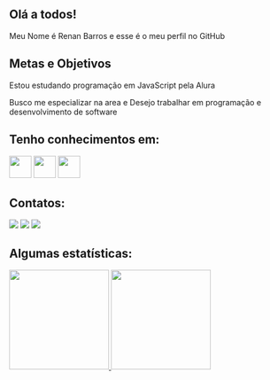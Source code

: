 
## Olá a todos!

Meu Nome é Renan Barros e esse é o meu perfil no GitHub

## Metas e Objetivos
Estou estudando programação em JavaScript pela Alura

Busco me especializar na area e Desejo trabalhar em programação e desenvolvimento de software

## Tenho conhecimentos em:


 <img src="https://cdn.jsdelivr.net/gh/devicons/devicon@latest/icons/github/github-original-wordmark.svg" width="40" height="40"/> <img src="https://cdn.jsdelivr.net/gh/devicons/devicon@latest/icons/javascript/javascript-original.svg" width="40" height="40"/>
            <img src="https://cdn.jsdelivr.net/gh/devicons/devicon@latest/icons/git/git-original-wordmark.svg"  width="40" height="40"/>
          

## Contatos:
<div>
<a href="https://www.instagram.com/renanbarros77/" target="_blank"><img loading="lazy" src="https://img.shields.io/badge/-Instagram-%23E4405F?style=for-the-badge&logo=instagram&logoColor=white" target="_blank"></a>
<a href = "mailto:renanbarroscm@gmail.com"><img loading="lazy" src="https://img.shields.io/badge/Gmail-D14836?style=for-the-badge&logo=gmail&logoColor=white" target="_blank"></a>
<a href="https://www.linkedin.com/in/renan-barros-222746212/" target="_blank"><img loading="lazy" src="https://img.shields.io/badge/-LinkedIn-%230077B5?style=for-the-badge&logo=linkedin&logoColor=white" target="_blank"></a>   
</div>

## Algumas estatísticas:


<div>
<a href="https://github.com/JetstreamRen">
<img loading="lazy" height="180em" src="https://github-readme-stats.vercel.app/api/top-langs/?username=JetstreamRen&layout=compact&langs_count=7&theme=dracula"/>
<img loading="lazy" height="180em" src="https://github-readme-stats.vercel.app/api?username=JetstreamRen&show_icons=true&theme=dracula&include_all_commits=true&count_private=true"/>
</div>
